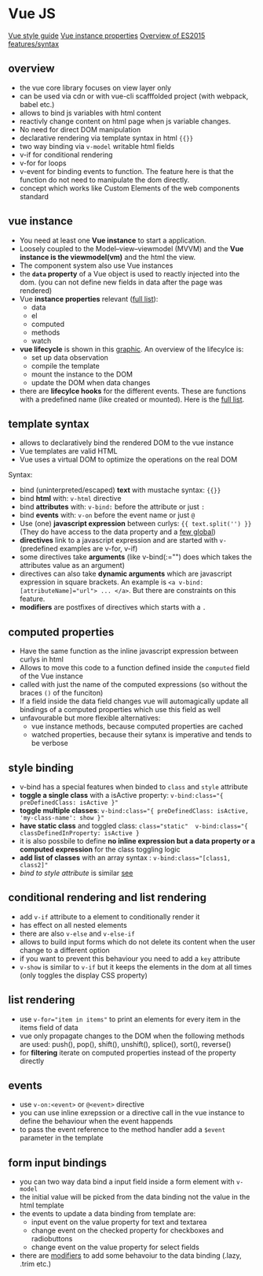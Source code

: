 # Vue JS

[Vue style guide](https://vuejs.org/v2/style-guide/#Avoid-v-if-with-v-for-essential)
[Vue instance properties](https://vuejs.org/v2/api/#Instance-Properties)
[Overview of ES2015 features/syntax](https://babeljs.io/docs/en/learn)

## overview

- the vue core library focuses on view layer only
- can be used via cdn or with vue-cli scafffolded project (with webpack, babel etc.)
- allows to bind js variables with html content
- reactivly change content on html page when js variable changes. 
- No need for direct DOM manipulation
- declarative rendering via template syntax in html `{{}}`
- two way binding via `v-model` writable html fields
- v-if for conditional rendering
- v-for for loops
- v-event for binding events to function. The feature here is that the function do not need to manipulate the dom directly.
- concept which works like Custom Elements of the web components standard

## vue instance

- You need at least one **Vue instance** to start a application.
- Loosely coupled to the Model–view–viewmodel (MVVM) and the **Vue instance is the viewmodel(vm)** and the html the view.
- The component system also use Vue instances
- the **`data` property** of a Vue object is used to reactly injected into the dom. (you can not define new fields in data after the page was rendered)
- Vue **instance properties** relevant ([full list](https://vuejs.org/v2/api/#Instance-Properties)):
    - data
    - el
    - computed
    - methods
    - watch
- **vue lifecycle** is shown in this [graphic](https://vuejs.org/v2/guide/instance.html#Lifecycle-Diagram). An overview of the lifecylce is:
    - set up data observation
    - compile the template
    - mount the instance to the DOM
    - update the DOM when data changes
- there are **lifecylce hooks** for the different events. These are functions with a predefined name (like created or mounted). Here is the [full list](https://vuejs.org/v2/api/#Options-Lifecycle-Hooks).

## template syntax

- allows to declaratively bind the rendered DOM to the vue instance
- Vue templates are valid HTML
- Vue uses a virtual DOM to optimize the operations on the real DOM


Syntax:

- bind (uninterpreted/escaped) **text** with mustache syntax: `{{}}`
- bind **html** with: `v-html` directive
- bind **attributes** with: `v-bind:` before the attribute or just `:`
- bind **events** with: `v-on` before the event name or just `@`
- Use (one) **javascript expression** between curlys: `{{ text.split('') }}` (They do have access to the data property and a [few global](https://github.com/vuejs/vue/blob/v2.6.10/src/core/instance/proxy.js#L9))
- **directives** link to a javascript expression and are started with `v-` (predefined examples are v-for, v-if)
- some directives take **arguments** (like v-bind(:<attribute>="<value>") does which takes the attributes value as an argument)
- directives can also take **dynamic arguments** which are javascript expression in square brackets. An example is `<a v-bind:[attributeName]="url"> ... </a>`. But there are constraints on this feature.
- **modifiers** are postfixes of directives which starts with a `.`

## computed properties

- Have the same function as the inline javascript expression between curlys in html
- Allows to move this code to a function defined inside the `computed` field of the Vue instance
- called with just the name of the computed expressions (so without the braces `()` of the funciton)
- If a field inside the data field changes vue will automagically update all bindings of a computed properties which use this field as well
- unfavourable but more flexible alternatives:
    - vue instance methods, because computed properties are cached
    - watched properties, because their sytanx is imperative and tends to be verbose

## style binding

- v-bind has a special features when binded to `class` and `style` attribute
- **toggle a single class** with a isActive property: `v-bind:class="{ preDefinedClass: isActive }"`
- **toggle multiple classes**: `v-bind:class="{ preDefinedClass: isActive, 'my-class-name': show }"`
- **have static class** and toggled class: `class="static"  v-bind:class="{ classDefinedInProperty: isActive }`
- it is also possbile to define **no inline expression but a data property or a computed expression** for the class toggling logic
- **add list of classes** with an array syntax : `v-bind:class="[class1, class2]"`
- *bind to style attribute* is similar [see](https://vuejs.org/v2/guide/class-and-style.html#Binding-Inline-Styles)

## conditional rendering and list rendering

- add `v-if` attribute to a element to conditionally render it
- has effect on all nested elements
- there are also `v-else` and `v-else-if`
- allows to build input forms which do not delete its content when the user change to a different option
- if you want to prevent this behaviour you need to add a `key` attribute
- `v-show` is similar to `v-if` but it keeps the elements in the dom at all times (only toggles the display CSS property)

## list rendering

- use `v-for="item in items"` to print an elements for every item in the items field of data
- vue only propagate changes to the DOM when the following methods are used: push(), pop(), shift(), unshift(), splice(), sort(), reverse()
- for **filtering** iterate on computed properties instead of the property directly

## events

- use `v-on:<event>` or `@<event>` directive 
- you can use inline exrepssion or a directive call in the vue instance to define the behaviour when the event happends
- to pass the event reference to the method handler add a `$event` parameter in the template

## form input bindings

- you can two way data bind a input field inside a form element with `v-model`
- the initial value will be picked from the data binding not the value in the html template 
- the events to update a data binding from template are:
    - input event on the value property for text and textarea 
    - change event on the checked property for checkboxes and radiobuttons
    - change event on the value property for select fields
- there are [modifiers](https://vuejs.org/v2/guide/forms.html#Modifiers) to add some behavoiur to the data binding (.lazy, .trim etc.)
